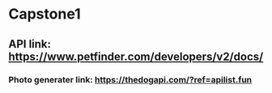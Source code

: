 # Capstone1
## API link: https://www.petfinder.com/developers/v2/docs/
### Photo generater link: https://thedogapi.com/?ref=apilist.fun
